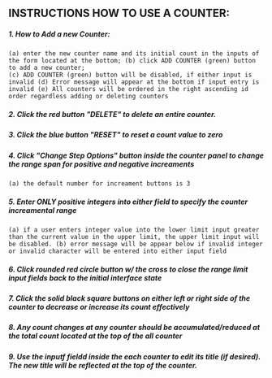 ## INSTRUCTIONS HOW TO USE A COUNTER:

##### 1. How to Add a new Counter: 
	(a) enter the new counter name and its initial count in the inputs of the form located at the bottom; (b) click ADD COUNTER (green) button to add a new counter;
	(c) ADD COUNTER (green) button will be disabled, if either input is invalid (d) Error message will appear at the bottom if input entry is invalid (e) All counters will be ordered in the right ascending id order regardless adding or deleting counters

##### 2. Click the red button "DELETE" to delete an entire counter.

##### 3. Click the blue button "RESET" to reset a count value to zero

##### 4. Click "Change Step Options" button inside the counter panel to change the range span for positive and negative increaments 

	(a) the default number for increament buttons is 3

##### 5. Enter ONLY positive integers into either field to specify the counter increamental range 
	(a) if a user enters integer value into the lower limit input greater than the current value in the upper limit, the upper limit input will be disabled. (b) error message will be appear below if invalid integer or invalid character will be entered into either input field

##### 6. Click rounded red circle button w/ the cross to close the range limit input fields back to the initial interface state

##### 7. Click the solid black square buttons on either left or right side of the counter to decrease or increase its count effectively

##### 8. Any count changes at any counter should be accumulated/reduced at the total count located at the top of the all counter

##### 9. Use the inputf fieldd inside the each counter to edit its title (if desired). The new title will be reflected at the top of the counter.
